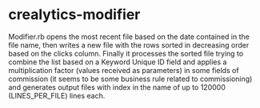 # crealytics-modifier

Modifier.rb opens the most recent file based on the date contained in the file name, then writes a new file with the rows sorted in decreasing order based on the clicks column. Finally it processes the sorted file trying to combine the list based on a Keyword Unique ID field and applies a multiplication factor (values received as parameters) in some fields of commission (it seems to be some business rule related to commissioning) and generates output files with index in the name of up to 120000 (LINES_PER_FILE) lines each.